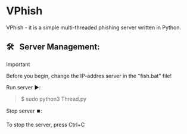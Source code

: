 # VPhish
VPhish - it is a simple multi-threaded phishing server written in Python.

## :hammer_and_wrench: &nbsp; Server Management:

> [!IMPORTANT]
> Before you begin, change the IP-addres server in the "fish.bat" file!

Run server ▶️:
> $ sudo python3 Thread.py

Stop server ⏹️:

To stop the server, press Ctrl+C

